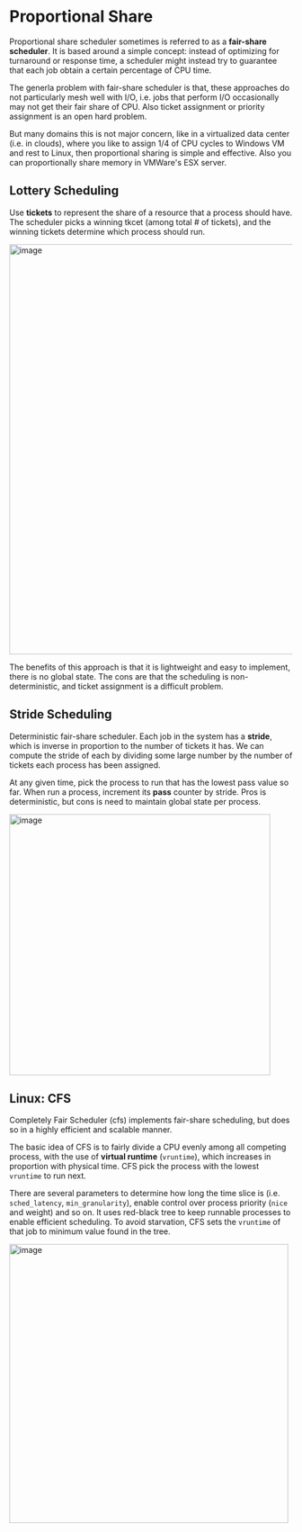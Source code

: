 # Proportional Share 
Proportional share scheduler sometimes is referred to as a **fair-share scheduler**. It is based around a simple concept: instead of optimizing for turnaround or response time, a scheduler might instead try to guarantee that each job obtain a certain percentage of CPU time. 

The generla problem with fair-share scheduler is that, these approaches do not particularly mesh well with I/O, i.e. jobs that perform I/O occasionally may not get their fair share of CPU. Also ticket assignment or priority assignment is an open hard problem. 

But many domains this is not major concern, like in a virtualized data center (i.e. in clouds), where you like to assign 1/4 of CPU cycles to Windows VM and rest to Linux, then proportional sharing is simple and effective. Also you can proportionally share memory in VMWare's ESX server. 

## Lottery Scheduling 
Use **tickets** to represent the share of a resource that a process should have. The scheduler picks a winning tkcet (among total # of tickets), and the winning tickets determine which process should run. 

<img width="729" alt="image" src="https://github.com/lynnliu030/os-prelim/assets/39693493/2634bdfb-5c6e-441f-9dac-8379f3d96e93">


The benefits of this approach is that it is lightweight and easy to implement, there is no global state. The cons are that the scheduling is non-deterministic, and ticket assignment is a difficult problem. 

## Stride Scheduling 
Deterministic fair-share scheduler. Each job in the system has a **stride**, which is inverse in proportion to the number of tickets it has. We can compute the stride of each by dividing some large number by the number of tickets each process has been assigned. 

At any given time, pick the process to run that has the lowest pass value so far. When run a process, increment its **pass** counter by stride. Pros is deterministic, but cons is need to maintain global state per process. 

<img width="464" alt="image" src="https://github.com/lynnliu030/os-prelim/assets/39693493/4d0a6bc7-513e-4e7f-b285-86b265d1becb">

## Linux: CFS
Completely Fair Scheduler (cfs) implements fair-share scheduling, but does so in a highly efficient and scalable manner. 

The basic idea of CFS is to fairly divide a CPU evenly among all competing process, with the use of **virtual runtime** (`vruntime`), which increases in proportion with physical time. CFS pick the process with the lowest `vruntime` to run next. 

There are several parameters to determine how long the time slice is (i.e. `sched_latency`, `min_granularity`), enable control over process priority (`nice` and weight) and so on. It uses red-black tree to keep runnable processes to enable efficient scheduling. To avoid starvation, CFS sets the `vruntime` of that job to minimum value found in the tree. 

<img width="496" alt="image" src="https://github.com/lynnliu030/os-prelim/assets/39693493/656f8ac7-8202-41fc-9931-d17b1a45d99a">

